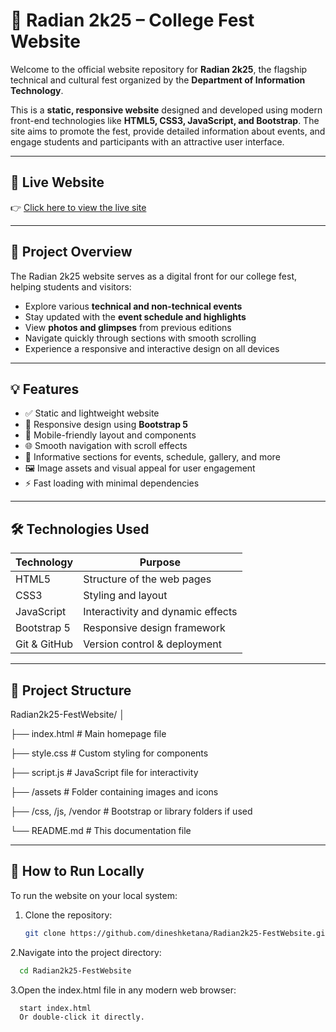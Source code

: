# 🌟 Radian 2k25 – College Fest Website

Welcome to the official website repository for **Radian 2k25**, the flagship technical and cultural fest organized by the **Department of Information Technology**.

This is a **static, responsive website** designed and developed using modern front-end technologies like **HTML5, CSS3, JavaScript, and Bootstrap**. The site aims to promote the fest, provide detailed information about events, and engage students and participants with an attractive user interface.

---

## 🔗 Live Website

👉 [Click here to view the live site](http://radian2k25.anits.edu.in/)

---

## 📌 Project Overview

The Radian 2k25 website serves as a digital front for our college fest, helping students and visitors:

- Explore various **technical and non-technical events**
- Stay updated with the **event schedule and highlights**
- View **photos and glimpses** from previous editions
- Navigate quickly through sections with smooth scrolling
- Experience a responsive and interactive design on all devices

---

## 💡 Features

- ✅ Static and lightweight website
- 🎨 Responsive design using **Bootstrap 5**
- 📱 Mobile-friendly layout and components
- 🌐 Smooth navigation with scroll effects
- 📅 Informative sections for events, schedule, gallery, and more
- 🖼️ Image assets and visual appeal for user engagement
- ⚡ Fast loading with minimal dependencies

---

## 🛠️ Technologies Used

| Technology   | Purpose                          |
|--------------|----------------------------------|
| HTML5        | Structure of the web pages       |
| CSS3         | Styling and layout               |
| JavaScript   | Interactivity and dynamic effects|
| Bootstrap 5  | Responsive design framework      |
| Git & GitHub | Version control & deployment     |

---

## 📁 Project Structure

Radian2k25-FestWebsite/
│

├── index.html # Main homepage file

├── style.css # Custom styling for components

├── script.js # JavaScript file for interactivity

├── /assets # Folder containing images and icons

├── /css, /js, /vendor # Bootstrap or library folders if used

└── README.md # This documentation file


---

## 🚀 How to Run Locally

To run the website on your local system:
1. Clone the repository:
   ```bash
   git clone https://github.com/dineshketana/Radian2k25-FestWebsite.git
2.Navigate into the project directory:
```bash
  cd Radian2k25-FestWebsite
```
3.Open the index.html file in any modern web browser:
```bash
  start index.html
  Or double-click it directly.
